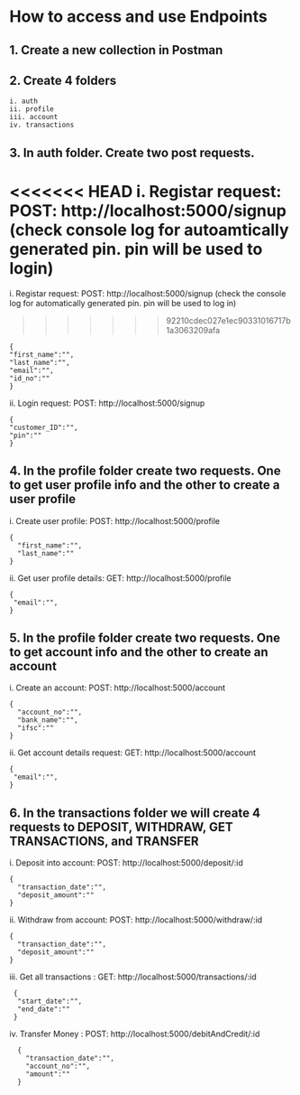 # How to access and use Endpoints

## 1. Create a new collection in Postman
## 2. Create 4 folders
    i. auth
    ii. profile
    iii. account
    iv. transactions

## 3. In auth folder. Create two post requests.

<<<<<<< HEAD
i. Registar request: POST: http://localhost:5000/signup (check console log for autoamtically generated pin. pin will be used to login)
=======
i. Registar request: POST: http://localhost:5000/signup (check the console log for automatically generated pin. pin will be used to log in)
>>>>>>> 92210cdec027e1ec90331016717b1a3063209afa

    {
    "first_name":"",
    "last_name":"",
    "email":"",
    "id_no":""
    }

ii. Login request: POST: http://localhost:5000/signup

    {
    "customer_ID":"",
    "pin":""
    }

## 4. In the profile folder create two requests. One to get user profile info and the other to create a user profile

i. Create user profile: POST: http://localhost:5000/profile

    {
      "first_name":"",
      "last_name":""
    }

ii. Get user profile details: GET: http://localhost:5000/profile

    {
     "email":"",
    }

## 5. In the profile folder create two requests. One to get account info and the other to create an account

i. Create an account: POST: http://localhost:5000/account

    {
      "account_no":"",
      "bank_name":"",
      "ifsc":""
    }

ii. Get account details request: GET: http://localhost:5000/account

    {
     "email":"",
    }

## 6. In the transactions folder we will create 4 requests to DEPOSIT, WITHDRAW, GET TRANSACTIONS, and TRANSFER

i. Deposit into account: POST: http://localhost:5000/deposit/:id

    {
      "transaction_date":"",
      "deposit_amount":""
    }

ii. Withdraw from account: POST: http://localhost:5000/withdraw/:id

    {
      "transaction_date":"",
      "deposit_amount":""
    }

iii. Get all transactions : GET: http://localhost:5000/transactions/:id

     {
      "start_date":"",
      "end_date":""
     }

iv. Transfer Money : POST: http://localhost:5000/debitAndCredit/:id

      {
        "transaction_date":"",
        "account_no":"",
        "amount":""
      }
